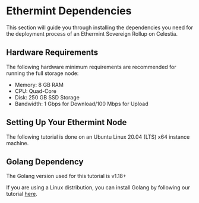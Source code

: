 # Ethermint Dependencies

This section will guide you through installing the dependencies
you need for the deployment process of an Ethermint Sovereign Rollup
on Celestia.

## Hardware Requirements

The following hardware minimum requirements are recommended for running
the full storage node:

* Memory: 8 GB RAM
* CPU: Quad-Core
* Disk: 250 GB SSD Storage
* Bandwidth: 1 Gbps for Download/100 Mbps for Upload

## Setting Up Your Ethermint Node

The following tutorial is done on an Ubuntu Linux 20.04 (LTS) x64 instance machine.

## Golang Dependency

The Golang version used for this tutorial is v1.18+

If you are using a Linux distribution, you can install Golang
by following our tutorial [here](./environment.md#install-golang).
